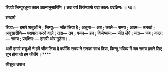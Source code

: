 **रिपवो जिग्युरधुना काल आत्मानुसारिणि ।** **तदा वयं विजेष्यामो यदा काल: प्रदक्षिण: ॥ १६॥** 

**शब्दार्थ** 

**रिपव:—** **हमारे शत्रुओं ने** **; जिग्यु:—** **जीत लिया है** **; अधुना—** **अब** **; काले—** **समय** **; आत्म—** **उनको** **; अनुसारीणि—** **पक्षपात करने** **वाले** **; तदा—** **तब** **; वयम्—** **हम** **; विजेष्याम:—** **जीत लेंगे** **; यदा—** **जब** **; काल:—** **समय** **; प्रदक्षिण:—** **हमारी ओर मुड़ेगा।** **.** 

**अभी हमारे शत्रुओं ने हमें जीत लिया है क्योंकि समय ने उनका साथ दिया, किन्तु भविष्य** **में जब समय हमारे लिए शुभ होगा तो हम जीतेंगे।** **** 

**श्रीशुक उवाच** 